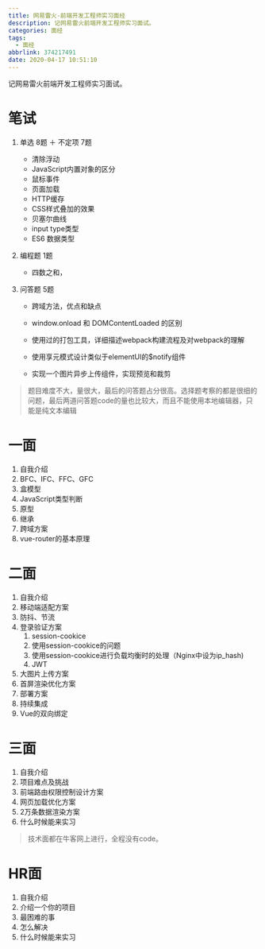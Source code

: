 ```yaml
---
title: 网易雷火-前端开发工程师实习面经
description: 记网易雷火前端开发工程师实习面试。
categories: 面经
tags:
  - 面经
abbrlink: 374217491
date: 2020-04-17 10:51:10
---
```

记网易雷火前端开发工程师实习面试。

# 笔试

1. 单选 8题 ＋ 不定项 7题

   * 清除浮动
   * JavaScript内置对象的区分
   * 鼠标事件
   * 页面加载
   * HTTP缓存
   * CSS样式叠加的效果
   * 贝塞尔曲线
   * input type类型
   * ES6 数据类型

2. 编程题 1题

   * 四数之和，

3. 问答题 5题

   * 跨域方法，优点和缺点

   * window.onload 和 DOMContentLoaded 的区别
   * 使用过的打包工具，详细描述webpack构建流程及对webpack的理解
   * 使用享元模式设计类似于elementUI的$notify组件
   * 实现一个图片异步上传组件，实现预览和裁剪

> 题目难度不大，量很大，最后的问答题占分很高。选择题考察的都是很细的问题，最后两道问答题code的量也比较大，而且不能使用本地编辑器，只能是纯文本编辑

# 一面

1. 自我介绍
2. BFC、IFC、FFC、GFC
3. 盒模型
4. JavaScript类型判断
5. 原型
6. 继承
7. 跨域方案
8. vue-router的基本原理

# 二面

1. 自我介绍
2. 移动端适配方案
3. 防抖、节流
4. 登录验证方案
   1. session-cookice
   2. 使用session-cookice的问题
   3. 使用session-cookice进行负载均衡时的处理（Nginx中设为ip_hash)
   4. JWT
5. 大图片上传方案
6. 首屏渲染优化方案
7. 部署方案
8. 持续集成
9. Vue的双向绑定

# 三面

1. 自我介绍
2. 项目难点及挑战
3. 前端路由权限控制设计方案
4. 网页加载优化方案
5. 2万条数据渲染方案
6. 什么时候能来实习

> 技术面都在牛客网上进行，全程没有code。

# HR面

1. 自我介绍
2. 介绍一个你的项目
3. 最困难的事
4. 怎么解决
5. 什么时候能来实习

